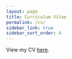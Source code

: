 ```yaml
---
layout: page
title: Curriculum Vitae
permalink: /cv/
sidebar_link: true
sidebar_sort_order: 4
---
```


<object data="{{ site.url }}/assets/cv.pdf" type='application/pdf' width="130%" style="height:calc(100vh)">
<p>View my CV <a href="{{ site.url }}/assets/cv.pdf">here</a>.</p>

</object>
